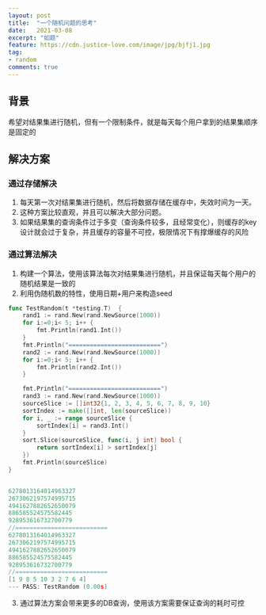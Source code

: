 ```yaml
---
layout: post
title:  "一个随机问题的思考"
date:   2021-03-08
excerpt: "如题"
feature: https://cdn.justice-love.com/image/jpg/bjfj1.jpg
tag:
- random
comments: true
---
```


## 背景

希望对结果集进行随机，但有一个限制条件，就是每天每个用户拿到的结果集顺序是固定的

## 解决方案

### 通过存储解决

1. 每天第一次对结果集进行随机，然后将数据存储在缓存中，失效时间为一天。
2. 这种方案比较直观，并且可以解决大部分问题。
3. 如果结果集的查询条件过于多变（查询条件较多，且经常变化），则缓存的key设计就会过于复杂，并且缓存的容量不可控，极限情况下有撑爆缓存的风险

### 通过算法解决

1. 构建一个算法，使用该算法每次对结果集进行随机，并且保证每天每个用户的随机结果是一致的
2. 利用伪随机数的特性，使用日期+用户来构造seed
```go
func TestRandom(t *testing.T)  {
	rand1 := rand.New(rand.NewSource(1000))
	for i:=0;i< 5; i++ {
		fmt.Println(rand1.Int())
	}
	fmt.Println("==========================")
	rand2 := rand.New(rand.NewSource(1000))
	for i:=0;i< 5; i++ {
		fmt.Println(rand2.Int())
	}

	fmt.Println("==========================")
	rand3 := rand.New(rand.NewSource(1000))
	sourceSlice := []int32{1, 2, 3, 4, 5, 6, 7, 8, 9, 10}
	sortIndex := make([]int, len(sourceSlice))
	for i, _ := range sourceSlice {
		sortIndex[i] = rand3.Int()
	}
	sort.Slice(sourceSlice, func(i, j int) bool {
		return sortIndex[i] > sortIndex[j]
	})
	fmt.Println(sourceSlice)
}
```
```go

6278013164014963327
2673062197574995715
4941627882652650079
886585524575582445
928953616732700779
//==========================
6278013164014963327
2673062197574995715
4941627882652650079
886585524575582445
928953616732700779
//==========================
[1 9 8 5 10 3 2 7 6 4]
--- PASS: TestRandom (0.00s)

```
3. 通过算法方案会带来更多的DB查询，使用该方案需要保证查询的耗时可控